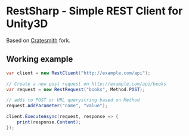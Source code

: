 # RestSharp - Simple REST Client for Unity3D

Based on [Cratesmith](https://github.com/Cratesmith/RestSharp-for-unity3d) fork.

## Working example

```csharp
var client = new RestClient("http://example.com/api");

// Create a new post request on http://example.com/api/books
var request = new RestRequest("books", Method.POST);

// adds to POST or URL querystring based on Method
request.AddParameter("name", "value");

client.ExecuteAsync(request, response => {
    print(response.Content);
});
```
